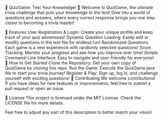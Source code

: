 🎉 QuizGame: Test Your Knowledge! 🎉
Welcome to QuizGame, the ultimate trivia challenge that puts your knowledge to the test! Dive into a world of questions and answers, where every correct response brings you one step closer to becoming a trivia master!

🌟 Features
User Registration & Login: Create your unique profile and keep track of your quiz adventures!
Dynamic Question Loading: Easily add or modify questions in the text file for endless fun!
Randomized Questions: Each game is a new experience with randomly selected questions!
Score Tracking: Monitor your progress and see how you improve over time!
Simple Command-Line Interface: Easy to navigate and user-friendly for everyone!
🚀 How to Get Started
Clone the Repository: Get your own copy of QuizGame by cloning this repo.
Run the Game: Execute the QuizGame.java file to start your trivia journey!
Register & Play: Sign up, log in, and challenge yourself with exciting questions!
🤝 Contributing
We welcome contributions! If you have ideas for new features or improvements, feel free to submit a pull request or open an issue.

📜 License
This project is licensed under the MIT License. Check the LICENSE file for more details.

Feel free to adjust any part of this description to better match your vision!
